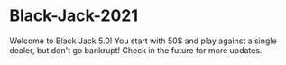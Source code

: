 # Black-Jack-2021
Welcome to Black Jack 5.0! You start with 50$ and play against a single dealer, but don't go bankrupt! Check in the future for more updates.
